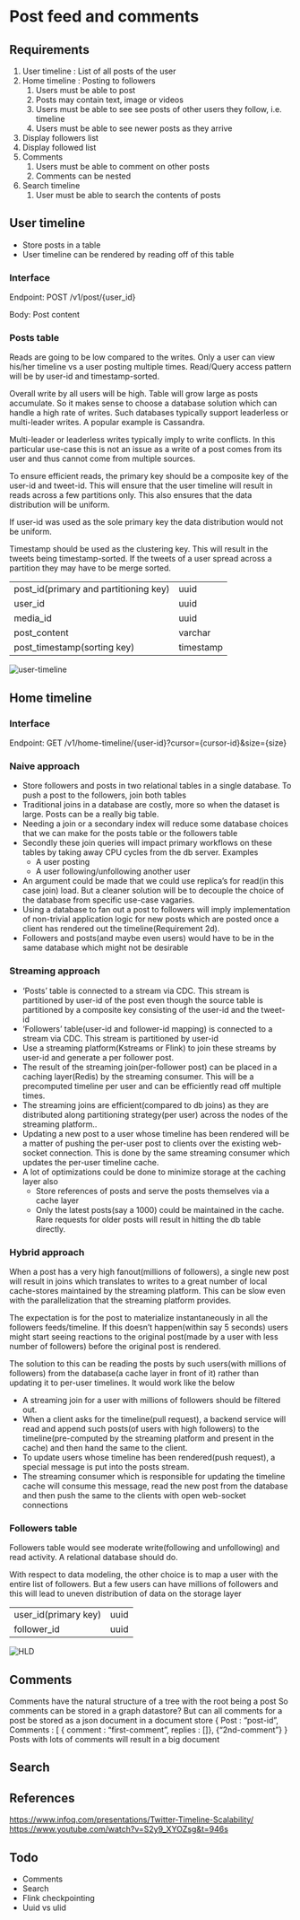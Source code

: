 # Post feed and comments

## Requirements
1. User timeline : List of all posts of the user
2. Home timeline : Posting to followers
   1. Users must be able to post
   2. Posts may contain text, image or videos
   3. Users must be able to see see posts of other users they follow, i.e. timeline
   4. Users must be able to see newer posts as they arrive
3. Display followers list
4. Display followed list
5. Comments
   1. Users must be able to comment on other posts
   2. Comments can be nested
6. Search timeline
   1. User must be able to search the contents of posts

    
## User timeline
* Store posts in a table
* User timeline can be rendered by reading off of this table

### Interface

Endpoint: POST /v1/post/{user_id}

Body: Post content

### Posts table
Reads are going to be low compared to the writes. Only a user can view his/her timeline vs a user posting multiple times. Read/Query access pattern will be by user-id and timestamp-sorted.

Overall write by all users will be high. Table will grow large as posts accumulate. So it makes sense to choose a database solution which can handle a high rate of writes. Such databases typically support leaderless or multi-leader writes. A popular example is Cassandra.

Multi-leader or leaderless writes typically imply to write conflicts. In this particular use-case this is not an issue as a write of a post comes from its user and thus cannot come from multiple sources.

To ensure efficient reads,  the primary key should be a composite key of the user-id and tweet-id. This will ensure that the user timeline will result in reads across a few partitions only. This also ensures that the data distribution will be uniform.

If user-id was used as the sole primary key the data distribution would not be uniform.

Timestamp should be used as the clustering key. This will result in the tweets being timestamp-sorted. If the tweets of a user spread across a partition they may have to be merge sorted.

|||
|-|-|
|post_id(primary and partitioning key)|uuid
|user_id|uuid
|media_id|uuid
|post_content|varchar
|post_timestamp(sorting key)|timestamp

![user-timeline](user-timeline.drawio.svg)

## Home timeline
### Interface

Endpoint: GET /v1/home-timeline/{user-id}?cursor={cursor-id}&size={size}



### Naive approach
* Store followers and posts in two relational tables in a single database. To push a post to the followers, join both tables
* Traditional joins in a database are costly, more so when the dataset is large. Posts can be a really big table.
* Needing a join or a secondary index will reduce some database choices that we can make for the posts table or the followers table
* Secondly these join queries will impact primary workflows on these tables by taking away CPU cycles from the db server. Examples
  * A user posting
  * A user following/unfollowing another user
* An argument could be made that we could use replica’s for read(in this case join) load. But a cleaner solution will be to decouple the choice of the database from specific use-case vagaries.
* Using a database to fan out a post to followers will imply implementation of non-trivial application logic for new posts which are posted once a client has rendered out the timeline(Requirement 2d).
* Followers and posts(and maybe even users) would have to be in the same database which might not be desirable

### Streaming approach
* ‘Posts’ table is connected to a stream via CDC. This stream is partitioned by user-id of the post even though the source table is partitioned by a composite key consisting of the user-id and the tweet-id
* ‘Followers’ table(user-id and follower-id mapping) is connected to a stream via CDC. This stream is partitioned by user-id
* Use a streaming platform(Kstreams or Flink) to join these streams by user-id and generate a per follower post.
* The result of the streaming join(per-follower post) can be placed in a caching layer(Redis) by the streaming consumer. This will be a precomputed timeline per user and can be efficiently read off multiple times.
* The streaming joins are efficient(compared to db joins) as they are distributed along partitioning strategy(per user) across the nodes of the streaming platform..
* Updating a new post to a user whose timeline has been rendered will be a matter of pushing the per-user post to clients over the existing web-socket connection. This is done by the same streaming consumer which updates the per-user timeline cache.
* A lot of optimizations could be done to minimize storage at the caching layer also
  * Store references of posts and serve the posts themselves via a cache layer
  * Only the latest posts(say a 1000) could be maintained in the cache. Rare requests for older posts will result in hitting the db table directly.

### Hybrid approach
When a post has a very high fanout(millions of followers), a single new post will result in joins which translates to  writes to a great number of local cache-stores maintained by the streaming platform. This can be slow even with the parallelization that the streaming platform provides.

The expectation is for the post to materialize instantaneously in all the followers feeds/timeline. If this doesn’t happen(within say 5 seconds) users might start seeing reactions to the original post(made by a user with less number of followers) before the original post is rendered.

The solution to this can be reading the posts by such users(with millions of followers) from the database(a cache layer in front of it) rather than updating it to per-user timelines. It would work like the below

* A streaming join for a user with millions of followers should be filtered out.
* When a client asks for the timeline(pull request), a backend service will read and append such posts(of users with high followers) to the timeline(pre-computed by the streaming platform and present in the cache) and then hand the same to the client.
* To update users whose timeline has been rendered(push request), a special message is put into the posts stream.
* The streaming consumer which is responsible for updating the timeline cache will consume this message, read the new post from the database and then push the same to the clients with open web-socket connections

### Followers table
Followers table would see moderate write(following and unfollowing) and read activity. A relational database should do.

With respect to data modeling, the other choice is to map a user with the entire list of followers. But a few users can have millions of followers and this will lead to uneven distribution of data on the storage layer

|                      |      |
|----------------------|------|
| user_id(primary key) | uuid |
| follower_id          | uuid |

![HLD](home-timeline.drawio.svg)

## Comments
Comments have the natural structure of a tree with the root being a post
So comments can be stored in a graph datastore?
But can all comments for a post be stored as a json document in a document store
{
Post : “post-id”,
Comments : [ { comment : “first-comment”, replies : []}, {“2nd-comment”}
}
Posts with lots of comments will result in a big document


## Search




## References
https://www.infoq.com/presentations/Twitter-Timeline-Scalability/
https://www.youtube.com/watch?v=S2y9_XYOZsg&t=946s


## Todo
* Comments
* Search
* Flink checkpointing
* Uuid vs ulid
